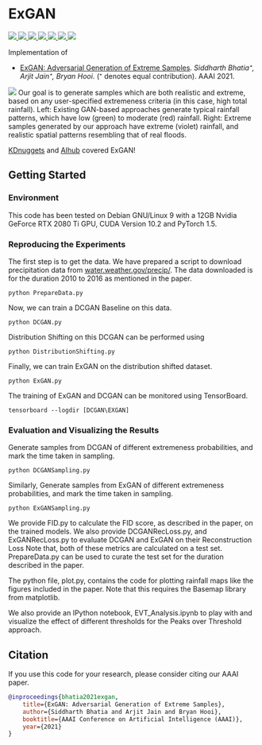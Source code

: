 # ExGAN

<p>
  <a href="https://aaai.org/Conferences/AAAI-21/">
    <img src="http://img.shields.io/badge/AAAI-2021-red.svg">
  </a>
    <a href="https://arxiv.org/pdf/2009.08454.pdf">
      <img src="http://img.shields.io/badge/Paper-PDF-brightgreen.svg">
  </a>
   <a href="https://www.comp.nus.edu.sg/~sbhatia/assets/pdf/ExGAN_poster.pdf">
      <img src="http://img.shields.io/badge/Poster-PDF-green.svg">
  </a>
  <a href="https://www.comp.nus.edu.sg/~sbhatia/assets/pdf/ExGAN_slides.pdf">
      <img src="http://img.shields.io/badge/Slides-PDF-ff9e18.svg">
  </a>
  <a href="https://youtu.be/7s7RkCeeoeg">
    <img src="http://img.shields.io/badge/Talk-Youtube-ff69b4.svg">
  </a>
    <a href="https://colab.research.google.com/github/Stream-AD/ExGAN/blob/master/ExGAN-Colab.ipynb">
    <img src="https://colab.research.google.com/assets/colab-badge.svg">
  </a>
  <a href="https://github.com/Stream-AD/ExGAN/blob/master/LICENSE">
    <img src="https://img.shields.io/badge/License-Apache%202.0-blue.svg">
  </a>
</p>


Implementation of

- [ExGAN: Adversarial Generation of Extreme Samples](https://arxiv.org/pdf/2009.08454.pdf). *Siddharth Bhatia⁺, Arjit Jain⁺, Bryan Hooi.* (⁺ denotes equal contribution). AAAI 2021.

![](https://www.comp.nus.edu.sg/~sbhatia/assets/img/exgan.png)
Our goal is to generate samples which are both realistic and extreme, based on any user-specified extremeness criteria
(in this case, high total rainfall). Left: Existing GAN-based approaches generate typical rainfall patterns, which have low (green)
to moderate (red) rainfall. Right: Extreme samples generated by our approach have extreme (violet) rainfall, and realistic spatial
patterns resembling that of real floods.

[KDnuggets](https://www.kdnuggets.com/2021/02/adversarial-generation-extreme-samples.html) and [AIhub](https://aihub.org/2020/10/01/adversarial-generation-of-extreme-samples/) covered ExGAN!

## Getting Started

### Environment
This code has been tested on Debian GNU/Linux 9 with a 12GB Nvidia GeForce RTX 2080 Ti GPU, CUDA Version 10.2 and PyTorch 1.5.  

### Reproducing the Experiments

The first step is to get the data. We have prepared a script to download precipitation data from [water.weather.gov/precip/](https://water.weather.gov/precip/). The data downloaded is for the duration 2010 to 2016 as mentioned in the paper.

```
python PrepareData.py
```
Now, we can train a DCGAN Baseline on this data. 

```
python DCGAN.py
```
Distribution Shifting on this DCGAN can be performed using 
```
python DistributionShifting.py
```
Finally, we can train ExGAN on the distribution shifted dataset. 
```
python ExGAN.py
```

The training of ExGAN and DCGAN can be monitored using TensorBoard. 
```
tensorboard --logdir [DCGAN\EXGAN]
```

### Evaluation and Visualizing the Results

Generate samples from DCGAN of different extremeness probabilities, and mark the time taken in sampling.
```
python DCGANSampling.py
```
Similarly, Generate samples from ExGAN of different extremeness probabilities, and mark the time taken in sampling.
```
python ExGANSampling.py
```

We provide FID.py to calculate the FID score, as described in the paper, on the trained models. 
We also provide DCGANRecLoss.py, and ExGANRecLoss.py to evaluate DCGAN and ExGAN on their Reconstruction Loss
Note that, both of these metrics are calculated on a test set. PrepareData.py can be used to curate the test set for the duration described in the paper.

The python file, plot.py, contains the code for plotting rainfall maps like the figures included in the paper. Note that this requires the Basemap library from matplotlib. 

We also provide an IPython notebook, EVT_Analysis.ipynb to play with and visualize the effect of different thresholds for the Peaks over 
Threshold approach.


## Citation

If you use this code for your research, please consider citing our AAAI paper.

```bibtex
@inproceedings{bhatia2021exgan,
    title={ExGAN: Adversarial Generation of Extreme Samples},
    author={Siddharth Bhatia and Arjit Jain and Bryan Hooi},
    booktitle={AAAI Conference on Artificial Intelligence (AAAI)},
    year={2021}
}
```
